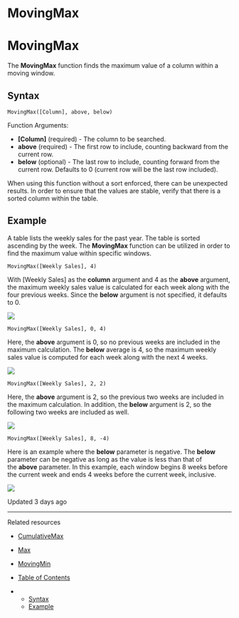 # MovingMax

# MovingMax

The **MovingMax** function finds the maximum value of a column within a moving window.

## Syntax

```
MovingMax([Column], above, below)
```

Function Arguments:

* **[Column]** (required) - The column to be searched.
* **above** (required) - The first row to include, counting backward from the current row.
* **below** (optional) - The last row to include, counting forward from the current row. Defaults to 0 (current row will be the last row included).

When using this function without a sort enforced, there can be unexpected results. In order to ensure that the values are stable, verify that there is a sorted column within the table.

## Example

A table lists the weekly sales for the past year. The table is sorted ascending by the week. The **MovingMax** function can be utilized in order to find the maximum value within specific windows.

```
MovingMax([Weekly Sales], 4)
```

With [Weekly Sales] as the **column** argument and 4 as the **above** argument, the maximum weekly sales value is calculated for each week along with the four previous weeks. Since the **below** argument is not specified, it defaults to 0.

![](https://files.readme.io/58c13fc-1.png)

```
MovingMax([Weekly Sales], 0, 4)
```

Here, the **above** argument is 0, so no previous weeks are included in the maximum calculation. The **below** average is 4, so the maximum weekly sales value is computed for each week along with the next 4 weeks.

![](https://files.readme.io/20657c1-2.png)

```
MovingMax([Weekly Sales], 2, 2)
```

Here, the **above** argument is 2, so the previous two weeks are included in the maximum calculation. In addition, the **below** argument is 2, so the following two weeks are included as well.

![](https://files.readme.io/4d46f09-3.png)

```
MovingMax([Weekly Sales], 8, -4)
```

Here is an example where the **below** parameter is negative. The **below** parameter can be negative as long as the value is less than that of the **above** parameter. In this example, each window begins 8 weeks before the current week and ends 4 weeks before the current week, inclusive.

![](https://files.readme.io/6b7830b-4.png)

Updated 3 days ago

---

Related resources

* [CumulativeMax](/docs/cumulativemax)
* [Max](/docs/max)
* [MovingMin](/docs/movingmin)

* [Table of Contents](#)
* + [Syntax](#syntax)
  + [Example](#example)